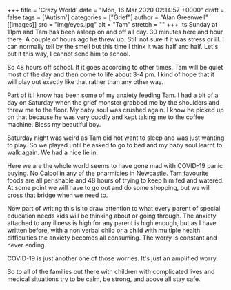+++
title = 'Crazy World'
date = "Mon, 16 Mar 2020 02:14:57 +0000"
draft = false
tags = ['Autism']
categories = ["Grief"]
author = "Alan Greenwell"
[[images]]
  src = "img/eyes.jpg"
  alt = "Tam"
  stretch = ""
+++
Its Sunday at 11pm and Tam has been asleep on and off all day. 30 minutes here and hour there. A couple of hours ago he threw up. Still not sure if it was stress or ill. I can normally tell by the smell but this time I think it was half and half. Let's put it this way, I cannot send him to school.
<!--more-->
So 48 hours off school. If it goes according to other times, Tam will be quiet most of the day and then come to life about 3-4 pm. I kind of hope that it will play out exactly like that rather than any other way.

Part of it I know has been some of my anxiety feeding Tam. I had a bit of a day on Saturday when the grief monster grabbed me by the shoulders and threw me to the floor. My baby soul was crushed again. I know he picked up on that because he was very cuddly and kept taking me to the coffee machine. Bless my beautiful boy.

Saturday night was weird as Tam did not want to sleep and was just wanting to play. So we played until he asked to go to bed and my baby soul learnt to walk again. We had a nice lie in.

Here we are the whole world seems to have gone mad with COVID-19 panic buying. No Calpol in any of the pharmicies in Newcastle. Tam favourite foods are all perishable and 48 hours of trying to keep him fed and watered. At some point we will have to go out and do some shopping, but we will cross that bridge when we need to.

Now part of writing this is to draw attention to what every parent of special education needs kids will be thinking about or going through. The anxiety attached to any illness is high for any parent is high enough, but as I have written before, with a non verbal child or a child with multiple health difficulties the anxiety becomes all consuming. The worry is constant and never ending.

COVID-19 is just another one of those worries. It's just an amplified worry.

So to all of the families out there with children with complicated lives and medical situations try to be calm, be strong, and above all stay safe.